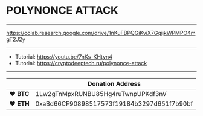 # POLYNONCE ATTACK

---

https://colab.research.google.com/drive/1nKuFBPQGiKviX7GqijkWPMPO4mgT2J2y

---


* Tutorial: https://youtu.be/7nKs_KHtyn4
* Tutorial: https://cryptodeeptech.ru/polynonce-attack


---


|  | Donation Address |
| --- | --- |
| ♥ __BTC__ | 1Lw2gTnMpxRUNBU85Hg4ruTwnpUPKdf3nV |
| ♥ __ETH__ | 0xaBd66CF90898517573f19184b3297d651f7b90bf |
